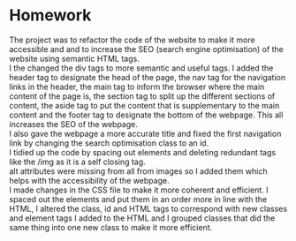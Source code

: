 # Homework
The project was to refactor the code of the website to make it more accessible and and to increase the SEO (search engine optimisation) of the website using semantic HTML tags.
<br>
I the changed the div tags to more semantic and useful tags. I added the header tag to designate the head of the page, the nav tag for the navigation links in the header, the main tag to inform the browser where the main content of the page is, the section tag to split up the different sections of content, the aside tag to put the content that is supplementary to the main content and the footer tag to designate the bottom of the webpage. This all increases the SEO of the webpage.
<br>
I also gave the webpage a more accurate title and fixed the first navigation link by changing the search optimisation class to an id.
<br>
I tidied up the code by spacing out elements and deleting redundant tags like the /img as it is a self closing tag.
<br>
alt attributes were missing from all from images so I added them which helps with the accessibility of the webpage.
<br>
I made changes in the CSS file to make it more coherent and efficient. I spaced out the elements and put them in an order more in line with the HTML, I altered the class, id and HTML tags to correspond with new classes and element tags I added to the HTML and I grouped classes that did the same thing into one new class to make it more efficient. 